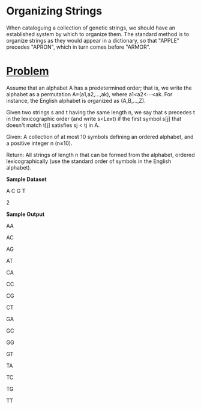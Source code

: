 # Organizing Strings

When cataloguing a collection of genetic strings, we should have an established system by which to organize them. The standard method is to organize strings as they would appear in a dictionary, so that "APPLE" precedes "APRON", which in turn comes before "ARMOR".

# [Problem](http://rosalind.info/problems/lexf/)

Assume that an alphabet A has a predetermined order; that is, we write the alphabet as a permutation A=(a1,a2,…,ak), where a1<a2<⋯<ak. For instance, the English alphabet is organized as (A,B,…,Z).

Given two strings s and t having the same length n, we say that s precedes t in the lexicographic order (and write s<Lext) if the first symbol s[j] that doesn't match t[j] satisfies sj < tj in A.

Given: A collection of at most 10 symbols defining an ordered alphabet, and a positive integer n (n≤10).

Return: All strings of length n that can be formed from the alphabet, ordered lexicographically (use the standard order of symbols in the English alphabet).

**Sample Dataset**

A C G T

2

**Sample Output**

AA

AC

AG

AT

CA

CC

CG

CT

GA

GC

GG

GT

TA

TC

TG

TT
